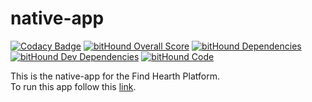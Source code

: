# native-app

[![Codacy Badge](https://api.codacy.com/project/badge/Grade/24c0667767f64a1c8bbe647346f11742)](https://www.codacy.com/app/FindEarth/native-app?utm_source=github.com&utm_medium=referral&utm_content=FindEarth/native-app&utm_campaign=badger)
[![bitHound Overall Score](https://www.bithound.io/github/FindEarth/native-app/badges/score.svg)](https://www.bithound.io/github/FindEarth/native-app)
[![bitHound Dependencies](https://www.bithound.io/github/FindEarth/native-app/badges/dependencies.svg)](https://www.bithound.io/github/FindEarth/native-app/master/dependencies/npm)
[![bitHound Dev Dependencies](https://www.bithound.io/github/FindEarth/native-app/badges/devDependencies.svg)](https://www.bithound.io/github/FindEarth/native-app/master/dependencies/npm)
[![bitHound Code](https://www.bithound.io/github/FindEarth/native-app/badges/code.svg)](https://www.bithound.io/github/FindEarth/native-app)

This is the native-app for the Find Hearth Platform.<br>
To run this app follow this [link](https://expo.io/@keepers/find-earth-app).
